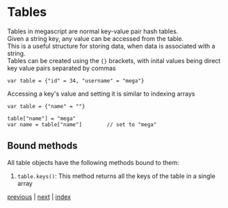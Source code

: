 <h1>Tables</h1>

Tables in megascript are normal key-value pair hash tables.<br>
Given a string key, any value can be accessed from the table.<br>
This is a useful structure for storing data, when data is associated with a string. 
<br>
Tables can be created using the `{}` brackets, with inital values being direct key value pairs separated by commas<br>
```
var table = {"id" = 34, "username" = "mega"}
```
Accessing a key's value and setting it is similar to indexing arrays<br>
```
var table = {"name" = ""}

table["name"] = "mega"
var name = table["name"]        // set to "mega"    
```

<h2>Bound methods</h2>
All table objects have the following methods bound to them:<br>

1. `table.keys()`:
    This method returns all the keys of the table in a single array

[previous](/docs/arrays.md) | [next](/docs/classes.md) | [index](/docs/documentation.md)
